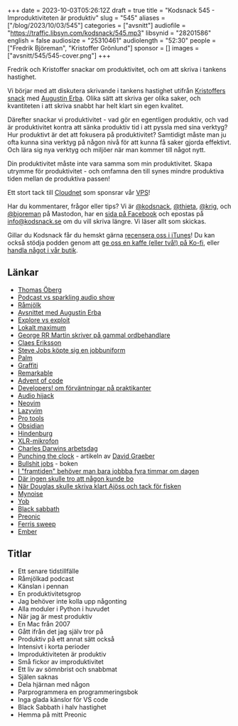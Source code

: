 +++
date = 2023-10-03T05:26:12Z
draft = true
title = "Kodsnack 545 - Improduktiviteten är produktiv"
slug = "545"
aliases = ["/blog/2023/10/03/545"]
categories = ["avsnitt"]
audiofile = "https://traffic.libsyn.com/kodsnack/545.mp3"
libsynid = "28201586"
english = false
audiosize = "25310461"
audiolength = "52:30"
people = ["Fredrik Björeman", "Kristoffer Grönlund"]
sponsor = []
images = ["avsnitt/545/545-cover.png"]
+++

Fredrik och Kristoffer snackar om produktivitet, och om att skriva i tankens hastighet.

Vi börjar med att diskutera skrivande i tankens hastighet utifrån [Kristoffers snack](https://kodsnack.se/543/) med [Augustin Erba](http://www.augustinerba.com/). Olika sätt att skriva ger olika saker, och kvantiteten i att skriva snabbt har helt klart sin egen kvalitet.

Därefter snackar vi produktivitet - vad gör en egentligen produktiv, och vad är produktivitet kontra att sänka produktiv tid i att pyssla med sina verktyg? Hur produktivt är det att fokusera på produktivitet? Samtidigt måste man ju ofta kunna sina verktyg på någon nivå för att kunna få saker gjorda effektivt. Och lära sig nya verktyg och miljöer när man kommer till något nytt.

Din produktivitet måste inte vara samma som min produktivitet. Skapa utrymme för produktivitet - och omfamna den till synes mindre produktiva tiden mellan de produktiva passen!

Ett stort tack till [Cloudnet](https://www.cloudnet.se) som sponsrar vår [VPS](https://en.wikipedia.org/wiki/Virtual_private_server)!

Har du kommentarer, frågor eller tips? Vi är [@kodsnack](https://social.podsnack.se/@kodsnack), [@thieta](https://6510.nu/@thieta), [@krig](https://6510.nu/@krig), och [@bjoreman](https://toot.cafe/@bjoreman) på Mastodon, har en [sida på Facebook](https://www.facebook.com/) och epostas på [info@kodsnack.se](mailto:info@kodsnack.se) om du vill skriva längre. Vi läser allt som skickas.

Gillar du Kodsnack får du hemskt gärna [recensera oss i iTunes](https://itunes.apple.com/se/podcast/kodsnack/id561631498?l=en)! Du kan också stödja podden genom att <a href="https://ko-fi.com/kodsnack" rel="payment">ge oss en kaffe (eller två!) på Ko-fi</a>, eller [handla något i vår butik](https://shop.spreadshirt.se/kodsnack/).

## Länkar ##
* [Thomas Öberg](https://sv.wikipedia.org/wiki/Thomas_%C3%96berg)
* [Podcast vs sparkling audio show](https://masto.ai/@noodlejetski/111160845391321265)
* [Råmjölk](https://sv.wikipedia.org/wiki/R%C3%A5mj%C3%B6lk)
* [Avsnittet med Augustin Erba](https://kodsnack.se/543/)
* [Explore vs exploit](https://en.wikipedia.org/wiki/Exploration-exploitation_dilemma)
* [Lokalt maximum](https://www.cuemath.com/calculus/local-maximum-and-minimum/)
* [George RR Martin skriver på gammal ordbehandlare](https://www.bbc.com/news/technology-27407502)
* [Claes Eriksson](https://sv.wikipedia.org/wiki/Claes_Eriksson)
* [Steve Jobs köpte sig en jobbuniform](https://www.npr.org/2022/08/10/1116769827/the-story-of-steve-jobs-and-issey-miyakes-friendship-and-a-nixed-apple-uniform)
* [Palm](https://en.wikipedia.org/wiki/Palm_%28PDA%29)
* [Graffiti](https://en.wikipedia.org/wiki/Graffiti_%28Palm_OS%29)
* [Remarkable](https://en.wikipedia.org/wiki/Remarkable_%28tablet%29)
* [Advent of code](https://adventofcode.com/)
* [Developers! om förväntningar på praktikanter](https://developerspodcast.com/pages/podcast)
* [Audio hijack](https://rogueamoeba.com/audiohijack/)
* [Neovim](https://neovim.io/)
* [Lazyvim](https://www.lazyvim.org/)
* [Pro tools](https://en.wikipedia.org/wiki/Pro_Tools)
* [Obsidian](https://obsidian.md/)
* [Hindenburg](https://hindenburg.com/)
* [XLR-mikrofon](https://en.wikipedia.org/wiki/XLR_connector)
* [Charles Darwins arbetsdag](https://www.darwinproject.ac.uk/commentary/curious/darwin-and-working-home)
* [Punching the clock](https://harpers.org/archive/2018/06/punching-the-clock/) - artikeln av [David Graeber](https://en.wikipedia.org/wiki/David_Graeber)
* [Bullshit jobs](https://en.wikipedia.org/wiki/Bullshit_Jobs) - boken
* [I "framtiden" behöver man bara jobbba fyra timmar om dagen](https://www.npr.org/2015/08/13/432122637/keynes-predicted-we-would-be-working-15-hour-weeks-why-was-he-so-wrong)
* [Där ingen skulle tro att någon kunde bo](https://www.svtplay.se/dar-ingen-skulle-tro-att-nagon-kunde-bo)
* [När Douglas skulle skriva klart Ajöss och tack för fisken](https://www.thebookseller.com/features/berkeley-hotel-hostage)
* [Mynoise](https://mynoise.net/)
* [Yob](https://en.wikipedia.org/wiki/Yob_%28band%29)
* [Black sabbath](https://en.wikipedia.org/wiki/Black_Sabbath)
* [Preonic](https://olkb.com/collections/preonic)
* [Ferris sweep](https://keebmaker.com/products/ferris-sweep)
* [Ember](https://eu.ember.com/)

## Titlar ##
* Ett senare tidstillfälle
* Råmjölkad podcast
* Känslan i pennan
* En produktivitetsgrop
* Jag behöver inte kolla upp någonting
* Alla moduler i Python i huvudet
* När jag är mest produktiv
* En Mac från 2007
* Gått ifrån det jag själv tror på
* Produktiv på ett annat sätt också
* Intensivt i korta perioder
* Improduktiviteten är produktiv
* Små fickor av improduktivitet
* Ett liv av sömnbrist och snabbmat
* Själen saknas
* Dela hjärnan med någon
* Parprogrammera en programmeringsbok
* Inga glada känslor för VS code
* Black Sabbath i halv hastighet
* Hemma på mitt Preonic